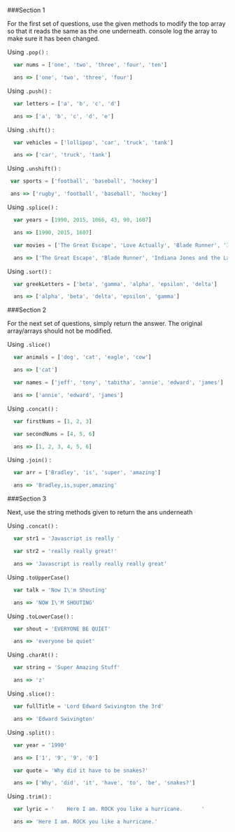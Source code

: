 ###Section 1

For the first set of questions, use the given methods to modify the top array so that it reads the same as the one underneath. console log the array to make sure it has been changed.

Using ```.pop()``` :

```js
  var nums = ['one', 'two', 'three', 'four', 'ten']

  ans => ['one', 'two', 'three', 'four']
```

Using ```.push()``` :

```js
  var letters = ['a', 'b', 'c', 'd']

  ans => ['a', 'b', 'c', 'd', 'e']
```

Using ```.shift()``` :

```js
  var vehicles = ['lollipop', 'car', 'truck', 'tank']

  ans => ['car', 'truck', 'tank']
```

Using ```.unshift()``` :

 ```js
  var sports = ['football', 'baseball', 'hockey']

  ans => ['rugby', 'football', 'baseball', 'hockey']
```

Using ```.splice()``` :

```js
  var years = [1990, 2015, 1066, 43, 90, 1607]

  ans => [1990, 2015, 1607]

  var movies = ['The Great Escape', 'Love Actually', 'Blade Runner', 'Indiana Jones and the Last Crusade']

  ans => ['The Great Escape', 'Blade Runner', 'Indiana Jones and the Last Crusade']
```

Using ```.sort()``` :

```js
  var greekLetters = ['beta', 'gamma', 'alpha', 'epsilon', 'delta']

  ans => ['alpha', 'beta', 'delta', 'epsilon', 'gamma']
```

###Section 2

For the next set of questions, simply return the answer. The original array/arrays should not be modified.

Using ```.slice()```

```js
  var animals = ['dog', 'cat', 'eagle', 'cow']

  ans => ['cat']

  var names = ['jeff', 'tony', 'tabitha', 'annie', 'edward', 'james']

  ans => ['annie', 'edward', 'james']
```

Using ```.concat()``` :

```js
  var firstNums = [1, 2, 3]

  var secondNums = [4, 5, 6]

  ans => [1, 2, 3, 4, 5, 6]
```

Using ```.join()``` :

```js
  var arr = ['Bradley', 'is', 'super', 'amazing']

  ans => 'Bradley,is,super,amazing'
```

###Section 3

Next, use the string methods given to return the ans underneath

Using ```.concat()``` :

```js
  var str1 = 'Javascript is really '

  var str2 = 'really really great!'

  ans => 'Javascript is really really really great'
```

Using ```.toUpperCase()```


```js
  var talk = 'Now I\'m Shouting'

  ans => 'NOW I\'M SHOUTING'
```

Using ```.toLowerCase()``` :

```js
  var shout = 'EVERYONE BE QUIET'

  ans => 'everyone be quiet'
```

Using ```.charAt()``` :

```js
  var string = 'Super Amazing Stuff'

  ans => 'z'
```

Using ```.slice()``` :

```js
  var fullTitle = 'Lord Edward Swivington the 3rd'

  ans => 'Edward Swivington'
```

Using ```.split()``` :

```js
  var year = '1990'

  ans => ['1', '9', '9', '0']

  var quote = 'Why did it have to be snakes?'

  ans => ['Why', 'did', 'it', 'have', 'to', 'be', 'snakes?']
```

Using ```.trim()``` :

```js
  var lyric = '    Here I am. ROCK you like a hurricane.      '

  ans => 'Here I am. ROCK you like a hurricane.'
```






